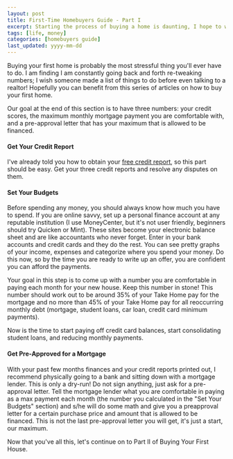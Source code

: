 ```yaml
---
layout: post
title: First-Time Homebuyers Guide - Part I 
excerpt: Starting the process of buying a home is daunting, I hope to walk you through some of my experiences.
tags: [life, money]
categories: [homebuyers guide]
last_updated: yyyy-mm-dd
---
```

Buying your first home is probably the most stressful thing you'll ever have to do.  I am finding I am constantly going back and forth re-tweaking numbers; I wish someone made a list of things to do before even talking to a realtor!  Hopefully you can benefit from this series of articles on how to buy your first home.

Our goal at the end of this section is to have three numbers:  your credit scores, the maximum monthly mortgage payment you are comfortable with, and a pre-approval letter that has your maximum that is allowed to be financed.
<!--break-->
#### Get Your Credit Report

I've already told you how to obtain your [free credit report](http://www.ozmonet.com/2009/04/30/the-right-way-to-get-your-free-credit-report.html), so this part should be easy.  Get your three credit reports and resolve any disputes on them.

#### Set Your Budgets

Before spending any money, you should always know how much you have to spend.  If you are online savvy, set up a personal finance account at any reputable institution (I use MoneyCenter, but it's not user friendly, beginners should try Quicken or Mint).  These sites become your electronic balance sheet and are like accountants who never forget.  Enter in your bank accounts and credit cards and they do the rest.  You can see pretty graphs of your income, expenses and categorize where you spend your money.  Do this now, so by the time you are ready to write up an offer, you are confident you can afford the payments.

Your goal in this step is to come up with a number you are comfortable in paying each month for your new house.  Keep this number in stone!  This number should work out to be around 35% of your Take Home pay for the mortgage and no more than 45% of your Take Home pay for all reoccurring monthly debt (mortgage, student loans, car loan, credit card minimum payments).

Now is the time to start paying off credit card balances, start consolidating student loans, and reducing monthly payments.

#### Get Pre-Approved for a Mortgage

With your past few months finances and your credit reports printed out, I recommend physically going to a bank and sitting down with a mortgage lender.  This is only a dry-run!  Do not sign anything, just ask for a pre-approval letter.  Tell the mortgage lender what you are comfortable in paying as a max payment each month (the number you calculated in the "Set Your Budgets" section) and s/he will do some math and give you a preapproval letter for a certain purchase price and amount that is allowed to be financed.  This is not the last pre-approval letter you will get, it's just a start, our maximum.

Now that you've all this, let's continue on to Part II of Buying Your First House.
